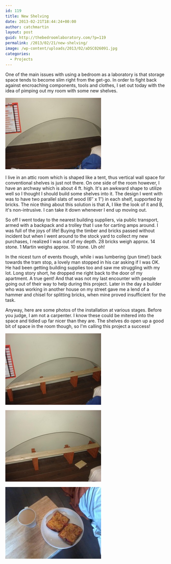 ```yaml
---
id: 119
title: New Shelving
date: 2013-02-21T18:44:24+00:00
author: catchmartin
layout: post
guid: http://thebedroomlaboratory.com/?p=119
permalink: /2013/02/21/new-shelving/
image: /wp-content/uploads/2013/02/aDSC026091.jpg
categories:
  - Projects
---
```

One of the main issues with using a bedroom as a laboratory is that storage space tends to become slim right from the get-go. In order to fight back against encroaching components, tools and clothes, I set out today with the idea of pimping out my room with some new shelves.

![aDSC02603](/wp-content/uploads/2013/02/aDSC02603-300x224.jpg)
  
I live in an attic room which is shaped like a tent, thus vertical wall space for conventional shelves is just not there. On one side of the room however, I have an archway which is about 4 ft. high. It's an awkward shape to utilize well so I thought I should build some shelves into it. The design I went with was to have two parallel slats of wood (6&#8243; x 1&#8243;) in each shelf, supported by bricks. The nice thing about this solution is that A, I like the look of it and B, it's non-intrusive. I can take it down whenever I end up moving out.

So off I went today to the nearest building suppliers, via public transport, armed with a backpack and a trolley that I use for carting amps around. I was full of the joys of life! Buying the timber and bricks passed without incident but when I went around to the stock yard to collect my new purchases, I realized I was out of my depth. 28 bricks weigh approx. 14 stone. 1 Martin weighs approx. 10 stone. Uh oh!

In the nicest turn of events though, while i was lumbering (pun time!) back towards the tram stop, a lovely man stopped in his car asking if I was OK. He had been getting building supplies too and saw me struggling with my lot. Long story short, he dropped me right back to the door of my apartment. A true gent! And that was not my last encounter with people going out of their way to help during this project. Later in the day a builder who was working in another house on my street gave me a lend of a hammer and chisel for splitting bricks, when mine proved insufficient for the task.

Anyway, here are some photos of the installation at various stages. Before you judge, I am not a carpenter. I know these could be mitered into the space and tidied up far nicer than they are. The shelves do open up a good bit of space in the room though, so I'm calling this project a success!

<div style="clear: both;">
</div>

![aDSC02606](/wp-content/uploads/2013/02/aDSC02606-300x224.jpg)

![aDSC02607](/wp-content/uploads/2013/02/aDSC02607-300x224.jpg)

![Lunch break](/wp-content/uploads/2013/02/aIMG_20130221_161633-300x225.jpg)

